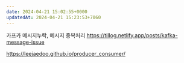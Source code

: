 ```yaml
---
date: 2024-04-21 15:02:55+0000
updatedAt: 2024-04-21 15:23:53+7060
---
```

카프카 메시지누락, 메시지 중복처리
https://tillog.netlify.app/posts/kafka-message-issue

https://leejaedoo.github.io/producer_consumer/